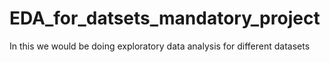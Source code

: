 # EDA_for_datsets_mandatory_project
In this we would be doing exploratory data analysis for different datasets
